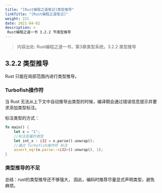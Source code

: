 ```yaml
---
title: "[Rust编程之道笔记]类型推导"
linkTitle: "[Rust编程之道笔记]"
weight: 221
date: 2021-04-02
description: >
 Rust编程之道一书 3.2.2 节类型推导
---
```


> 内容出处: Rust编程之道一书，第3章类型系统，3.2.2 类型推导

## 3.2.2 类型推导

Rust 只能在局部范围内进行类型推导。



### Turbofish操作符

当 Rust 无法从上下文中自动推导出类型的时候，编译期会通过错误信息提示并要求添加类型标注。

标注类型的方式：

```rust
fn main() {
    let x = "1";
    //标注变量的类型
    let int_x : i32 = x.parse().unwrap();
    //通过 Turbofish操作符 标注
    assert_eq!(x.parse::<i32>().unwrap(), 1);
}
```

### 类型推导的不足

总结：rust的类型推导还不够强大， 因此，编码时推荐尽量显式声明类型，避免麻烦。


